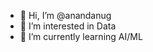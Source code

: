 - 👋 Hi, I’m @anandanug
- 👀 I’m interested in Data
- 🌱 I’m currently learning AI/ML

<!---
anandanug/anandanug is a ✨ special ✨ repository because its `README.md` (this file) appears on your GitHub profile.
You can click the Preview link to take a look at your changes.
--->
